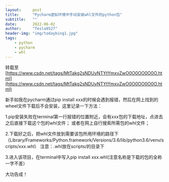 ```yaml
---
layout:     post
title:      "Pycharm虚拟环境中手动安装whl文件的python包"
subtitle:   ""
date:       2022-06-02
author:     "Tesla9527"
header-img: "img/todaybing1.jpg"
tags:
    - python
    - pycharm
    - whl
---
```



转载至
[https://www.csdn.net/tags/MtTakg2sNDUyNTYtYmxvZwO0O0OO0O0O.html](https://www.csdn.net/tags/MtTakg2sNDUyNTYtYmxvZwO0O0OO0O0O.html)


新手如我在pycharm通过pip install xxx的时候会遇到报错，然后在网上找到的wheel文件下载后不会安装，这里记录一下方法：

1.pip安装失败在terminal第一行报错的位置附近，会有xxx包的下载地址，点进去之后直接下载这个包的whl文件；
或者在网上自行搜索所需包的whl文件；

2.下载好之后，把whl文件放到需要该包所用环境的路径下（Library/Frameworks/Python.framework/Versions/3.6/lib/python3.6/venv/scripts/xxx.whl）
注意：.whl放在scripts/的目录下

3.进入该项目，在terminal中写入pip install xxx.whl(注意名称是下载的包的全称一字不差）

大功告成！